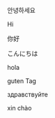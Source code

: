 <p>안녕하세요</p>
<p>Hi</p>
<p>你好</p>
<p>こんにちは</p>
<p>hola</p>
<p>guten Tag</p>
<p>здравствуйте</p>
<p>xin chào</p>
